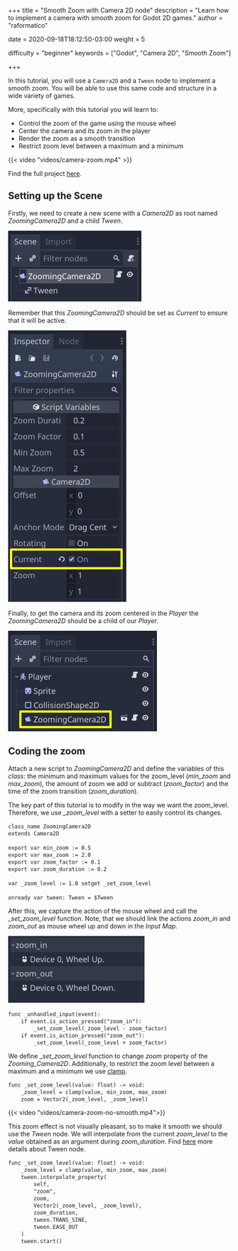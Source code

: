 +++
title = "Smooth Zoom with Camera 2D node"
description = "Learn how to implement a camera with smooth zoom for Godot 2D games."
author = "raformatico"

date = 2020-09-18T18:12:50-03:00
weight = 5

difficulty = "beginner"
keywords = ["Godot", "Camera 2D", "Smooth Zoom"]

+++

In this tutorial, you will use a `Camera2D` and a `Tween` node to implement a smooth zoom. You will be able to use this same code and structure in a wide variety of games.

More, specifically with this tutorial you will learn to:

* Control the zoom of the game using the mouse wheel
* Center the camera and its zoom in the player
* Render the zoom as a smooth transition
* Restrict zoom level between a maximum and a minimum

 {{< video "videos/camera-zoom.mp4" >}}

Find the full project [here](https://github.com/GDQuest/godot-mini-tuts-demos/tree/master/2d/camera-zoom).

## Setting up the Scene

Firstly, we need to create a new scene with a _Camera2D_ as root named _ZoomingCamera2D_ and a child _Tween_.

![Zoom Scene Tree](img/camera_scene.jpg)

Remember that this _ZoomingCamera2D_ should be set as _Current_ to ensure that it will be active. 

![Inspector of ZoomingCamera2D](img/camera_inspector.jpg)

Finally, to get the camera and its zoom centered in the _Player_ the _ZoomingCamera2D_ should be a child of our _Player_.

![Inspector of ZoomingCamera2D](img/player_scene.jpg)

## Coding the zoom

Attach a new script to  _ZoomingCamera2D_ and define the variables of this _class_: the minimum and maximum values for the zoom_level (_min_zoom_ and _max_zoom_), the amount of zoom we add or subtract (_zoom_factor_) and the time of the zoom transition (_zoom_duration_).

The key part of this tutorial is to modify in the way we want the zoom_level. Therefore, we use _\_zoom_level_ with a setter to easily control its changes.

```gdscript
class_name ZoomingCamera2D
extends Camera2D

export var min_zoom := 0.5
export var max_zoom := 2.0
export var zoom_factor := 0.1
export var zoom_duration := 0.2

var _zoom_level := 1.0 setget _set_zoom_level

onready var tween: Tween = $Tween
```

After this, we capture the action of the mouse wheel and call the _\_set_zoom_level_ function. Note, that we should link the actions _zoom_in_ and _zoom_out_ as mouse wheel up and down in the _Input Map_. 

![Actions in the Input Map](img/input_map.jpg)

```gdscript
func _unhandled_input(event):
	if event.is_action_pressed("zoom_in"):
		_set_zoom_level(_zoom_level - zoom_factor)
	if event.is_action_pressed("zoom_out"):
		_set_zoom_level(_zoom_level + zoom_factor)
```

We define _\_set_zoom_level_ function to change _zoom_ property of the _Zooming_Camera2D_. Additionally, to restrict the zoom level between a maximum and a minimum we use [clamp](https://docs.godotengine.org/en/stable/development/cpp/common_engine_methods_and_macros.html#clamp-a-value).

```gdscript
func _set_zoom_level(value: float) -> void:
	_zoom_level = clamp(value, min_zoom, max_zoom)
	zoom = Vector2(_zoom_level, _zoom_level)
```

 {{< video "videos/camera-zoom-no-smooth.mp4">}}

This zoom effect is not visually pleasant, so to make it smooth we should use the _Tween_ node. We will interpolate from the current _zoom_level_ to the _value_ obtained as an argument during _zoom_duration_. Find [here](https://docs.godotengine.org/es/stable/classes/class_tween.html) more details about Tween node.

```gdscript
func _set_zoom_level(value: float) -> void:
	_zoom_level = clamp(value, min_zoom, max_zoom)
	tween.interpolate_property(
		self,
		"zoom",
		zoom,
		Vector2(_zoom_level, _zoom_level),
		zoom_duration,
		tween.TRANS_SINE,
		tween.EASE_OUT
	)
	tween.start()
```

